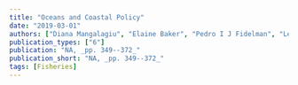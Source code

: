 ```yaml
---
title: "Oceans and Coastal Policy"
date: "2019-03-01"
authors: ["Diana Mangalagiu", "Elaine Baker", "Pedro I J Fidelman", "Leandra R Goncalves", "Peter Harris", "James Hollway", "Jake C Rice"]
publication_types: ["6"]
publication: "NA, _pp. 349--372_"
publication_short: "NA, _pp. 349--372_"
tags: [Fisheries]
---
```


